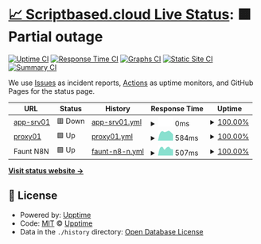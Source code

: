 # [📈 Scriptbased.cloud Live Status](https://live-status.scriptbased.cloud): <!--live status--> **🟧 Partial outage**

[![Uptime CI](https://github.com/patrickc-sb/uptime-status/workflows/Uptime%20CI/badge.svg)](https://github.com/patrickc-sb/uptime-status/actions?query=workflow%3A%22Uptime+CI%22)
[![Response Time CI](https://github.com/patrickc-sb/uptime-status/workflows/Response%20Time%20CI/badge.svg)](https://github.com/patrickc-sb/uptime-status/actions?query=workflow%3A%22Response+Time+CI%22)
[![Graphs CI](https://github.com/patrickc-sb/uptime-status/workflows/Graphs%20CI/badge.svg)](https://github.com/patrickc-sb/uptime-status/actions?query=workflow%3A%22Graphs+CI%22)
[![Static Site CI](https://github.com/patrickc-sb/uptime-status/workflows/Static%20Site%20CI/badge.svg)](https://github.com/patrickc-sb/uptime-status/actions?query=workflow%3A%22Static+Site+CI%22)
[![Summary CI](https://github.com/patrickc-sb/uptime-status/workflows/Summary%20CI/badge.svg)](https://github.com/patrickc-sb/uptime-status/actions?query=workflow%3A%22Summary+CI%22)

We use [Issues](https://github.com/patrickc-sb/uptime-status/issues) as incident reports, [Actions](https://github.com/patrickc-sb/uptime-status/actions) as uptime monitors, and GitHub Pages for the status page.

<!--start: status pages-->
<!-- This summary is generated by Upptime (https://github.com/upptime/upptime) -->
<!-- Do not edit this manually, your changes will be overwritten -->
<!-- prettier-ignore -->
| URL | Status | History | Response Time | Uptime |
| --- | ------ | ------- | ------------- | ------ |
| <img alt="" src="https://favicons.githubusercontent.com/null" height="13"> [app-srv01](116.203.202.135) | 🟥 Down | [app-srv01.yml](https://github.com/patrickc-sb/scriptbased.cloud-status/commits/HEAD/history/app-srv01.yml) | <details><summary><img alt="Response time graph" src="./graphs/app-srv01/response-time-week.png" height="20"> 0ms</summary><br><a href="https://live-status.scriptbased.cloud/history/app-srv01"><img alt="Response time 0" src="https://img.shields.io/endpoint?url=https%3A%2F%2Fraw.githubusercontent.com%2Fpatrickc-sb%2Fscriptbased.cloud-status%2FHEAD%2Fapi%2Fapp-srv01%2Fresponse-time.json"></a><br><a href="https://live-status.scriptbased.cloud/history/app-srv01"><img alt="24-hour response time 0" src="https://img.shields.io/endpoint?url=https%3A%2F%2Fraw.githubusercontent.com%2Fpatrickc-sb%2Fscriptbased.cloud-status%2FHEAD%2Fapi%2Fapp-srv01%2Fresponse-time-day.json"></a><br><a href="https://live-status.scriptbased.cloud/history/app-srv01"><img alt="7-day response time 0" src="https://img.shields.io/endpoint?url=https%3A%2F%2Fraw.githubusercontent.com%2Fpatrickc-sb%2Fscriptbased.cloud-status%2FHEAD%2Fapi%2Fapp-srv01%2Fresponse-time-week.json"></a><br><a href="https://live-status.scriptbased.cloud/history/app-srv01"><img alt="30-day response time 0" src="https://img.shields.io/endpoint?url=https%3A%2F%2Fraw.githubusercontent.com%2Fpatrickc-sb%2Fscriptbased.cloud-status%2FHEAD%2Fapi%2Fapp-srv01%2Fresponse-time-month.json"></a><br><a href="https://live-status.scriptbased.cloud/history/app-srv01"><img alt="1-year response time 0" src="https://img.shields.io/endpoint?url=https%3A%2F%2Fraw.githubusercontent.com%2Fpatrickc-sb%2Fscriptbased.cloud-status%2FHEAD%2Fapi%2Fapp-srv01%2Fresponse-time-year.json"></a></details> | <details><summary><a href="https://live-status.scriptbased.cloud/history/app-srv01">100.00%</a></summary><a href="https://live-status.scriptbased.cloud/history/app-srv01"><img alt="All-time uptime 90.94%" src="https://img.shields.io/endpoint?url=https%3A%2F%2Fraw.githubusercontent.com%2Fpatrickc-sb%2Fscriptbased.cloud-status%2FHEAD%2Fapi%2Fapp-srv01%2Fuptime.json"></a><br><a href="https://live-status.scriptbased.cloud/history/app-srv01"><img alt="24-hour uptime 100.00%" src="https://img.shields.io/endpoint?url=https%3A%2F%2Fraw.githubusercontent.com%2Fpatrickc-sb%2Fscriptbased.cloud-status%2FHEAD%2Fapi%2Fapp-srv01%2Fuptime-day.json"></a><br><a href="https://live-status.scriptbased.cloud/history/app-srv01"><img alt="7-day uptime 100.00%" src="https://img.shields.io/endpoint?url=https%3A%2F%2Fraw.githubusercontent.com%2Fpatrickc-sb%2Fscriptbased.cloud-status%2FHEAD%2Fapi%2Fapp-srv01%2Fuptime-week.json"></a><br><a href="https://live-status.scriptbased.cloud/history/app-srv01"><img alt="30-day uptime 92.68%" src="https://img.shields.io/endpoint?url=https%3A%2F%2Fraw.githubusercontent.com%2Fpatrickc-sb%2Fscriptbased.cloud-status%2FHEAD%2Fapi%2Fapp-srv01%2Fuptime-month.json"></a><br><a href="https://live-status.scriptbased.cloud/history/app-srv01"><img alt="1-year uptime 90.94%" src="https://img.shields.io/endpoint?url=https%3A%2F%2Fraw.githubusercontent.com%2Fpatrickc-sb%2Fscriptbased.cloud-status%2FHEAD%2Fapi%2Fapp-srv01%2Fuptime-year.json"></a></details>
| <img alt="" src="https://favicons.githubusercontent.com/proxy01.scriptbased.cloud" height="13"> [proxy01](https://proxy01.scriptbased.cloud) | 🟩 Up | [proxy01.yml](https://github.com/patrickc-sb/scriptbased.cloud-status/commits/HEAD/history/proxy01.yml) | <details><summary><img alt="Response time graph" src="./graphs/proxy01/response-time-week.png" height="20"> 584ms</summary><br><a href="https://live-status.scriptbased.cloud/history/proxy01"><img alt="Response time 527" src="https://img.shields.io/endpoint?url=https%3A%2F%2Fraw.githubusercontent.com%2Fpatrickc-sb%2Fscriptbased.cloud-status%2FHEAD%2Fapi%2Fproxy01%2Fresponse-time.json"></a><br><a href="https://live-status.scriptbased.cloud/history/proxy01"><img alt="24-hour response time 426" src="https://img.shields.io/endpoint?url=https%3A%2F%2Fraw.githubusercontent.com%2Fpatrickc-sb%2Fscriptbased.cloud-status%2FHEAD%2Fapi%2Fproxy01%2Fresponse-time-day.json"></a><br><a href="https://live-status.scriptbased.cloud/history/proxy01"><img alt="7-day response time 584" src="https://img.shields.io/endpoint?url=https%3A%2F%2Fraw.githubusercontent.com%2Fpatrickc-sb%2Fscriptbased.cloud-status%2FHEAD%2Fapi%2Fproxy01%2Fresponse-time-week.json"></a><br><a href="https://live-status.scriptbased.cloud/history/proxy01"><img alt="30-day response time 569" src="https://img.shields.io/endpoint?url=https%3A%2F%2Fraw.githubusercontent.com%2Fpatrickc-sb%2Fscriptbased.cloud-status%2FHEAD%2Fapi%2Fproxy01%2Fresponse-time-month.json"></a><br><a href="https://live-status.scriptbased.cloud/history/proxy01"><img alt="1-year response time 527" src="https://img.shields.io/endpoint?url=https%3A%2F%2Fraw.githubusercontent.com%2Fpatrickc-sb%2Fscriptbased.cloud-status%2FHEAD%2Fapi%2Fproxy01%2Fresponse-time-year.json"></a></details> | <details><summary><a href="https://live-status.scriptbased.cloud/history/proxy01">100.00%</a></summary><a href="https://live-status.scriptbased.cloud/history/proxy01"><img alt="All-time uptime 99.77%" src="https://img.shields.io/endpoint?url=https%3A%2F%2Fraw.githubusercontent.com%2Fpatrickc-sb%2Fscriptbased.cloud-status%2FHEAD%2Fapi%2Fproxy01%2Fuptime.json"></a><br><a href="https://live-status.scriptbased.cloud/history/proxy01"><img alt="24-hour uptime 100.00%" src="https://img.shields.io/endpoint?url=https%3A%2F%2Fraw.githubusercontent.com%2Fpatrickc-sb%2Fscriptbased.cloud-status%2FHEAD%2Fapi%2Fproxy01%2Fuptime-day.json"></a><br><a href="https://live-status.scriptbased.cloud/history/proxy01"><img alt="7-day uptime 100.00%" src="https://img.shields.io/endpoint?url=https%3A%2F%2Fraw.githubusercontent.com%2Fpatrickc-sb%2Fscriptbased.cloud-status%2FHEAD%2Fapi%2Fproxy01%2Fuptime-week.json"></a><br><a href="https://live-status.scriptbased.cloud/history/proxy01"><img alt="30-day uptime 100.00%" src="https://img.shields.io/endpoint?url=https%3A%2F%2Fraw.githubusercontent.com%2Fpatrickc-sb%2Fscriptbased.cloud-status%2FHEAD%2Fapi%2Fproxy01%2Fuptime-month.json"></a><br><a href="https://live-status.scriptbased.cloud/history/proxy01"><img alt="1-year uptime 99.77%" src="https://img.shields.io/endpoint?url=https%3A%2F%2Fraw.githubusercontent.com%2Fpatrickc-sb%2Fscriptbased.cloud-status%2FHEAD%2Fapi%2Fproxy01%2Fuptime-year.json"></a></details>
| <img alt="" src="https://favicons.githubusercontent.com/null" height="13"> Faunt N8N | 🟩 Up | [faunt-n8-n.yml](https://github.com/patrickc-sb/scriptbased.cloud-status/commits/HEAD/history/faunt-n8-n.yml) | <details><summary><img alt="Response time graph" src="./graphs/faunt-n8-n/response-time-week.png" height="20"> 507ms</summary><br><a href="https://live-status.scriptbased.cloud/history/faunt-n8-n"><img alt="Response time 501" src="https://img.shields.io/endpoint?url=https%3A%2F%2Fraw.githubusercontent.com%2Fpatrickc-sb%2Fscriptbased.cloud-status%2FHEAD%2Fapi%2Ffaunt-n8-n%2Fresponse-time.json"></a><br><a href="https://live-status.scriptbased.cloud/history/faunt-n8-n"><img alt="24-hour response time 423" src="https://img.shields.io/endpoint?url=https%3A%2F%2Fraw.githubusercontent.com%2Fpatrickc-sb%2Fscriptbased.cloud-status%2FHEAD%2Fapi%2Ffaunt-n8-n%2Fresponse-time-day.json"></a><br><a href="https://live-status.scriptbased.cloud/history/faunt-n8-n"><img alt="7-day response time 507" src="https://img.shields.io/endpoint?url=https%3A%2F%2Fraw.githubusercontent.com%2Fpatrickc-sb%2Fscriptbased.cloud-status%2FHEAD%2Fapi%2Ffaunt-n8-n%2Fresponse-time-week.json"></a><br><a href="https://live-status.scriptbased.cloud/history/faunt-n8-n"><img alt="30-day response time 527" src="https://img.shields.io/endpoint?url=https%3A%2F%2Fraw.githubusercontent.com%2Fpatrickc-sb%2Fscriptbased.cloud-status%2FHEAD%2Fapi%2Ffaunt-n8-n%2Fresponse-time-month.json"></a><br><a href="https://live-status.scriptbased.cloud/history/faunt-n8-n"><img alt="1-year response time 501" src="https://img.shields.io/endpoint?url=https%3A%2F%2Fraw.githubusercontent.com%2Fpatrickc-sb%2Fscriptbased.cloud-status%2FHEAD%2Fapi%2Ffaunt-n8-n%2Fresponse-time-year.json"></a></details> | <details><summary><a href="https://live-status.scriptbased.cloud/history/faunt-n8-n">100.00%</a></summary><a href="https://live-status.scriptbased.cloud/history/faunt-n8-n"><img alt="All-time uptime 99.97%" src="https://img.shields.io/endpoint?url=https%3A%2F%2Fraw.githubusercontent.com%2Fpatrickc-sb%2Fscriptbased.cloud-status%2FHEAD%2Fapi%2Ffaunt-n8-n%2Fuptime.json"></a><br><a href="https://live-status.scriptbased.cloud/history/faunt-n8-n"><img alt="24-hour uptime 100.00%" src="https://img.shields.io/endpoint?url=https%3A%2F%2Fraw.githubusercontent.com%2Fpatrickc-sb%2Fscriptbased.cloud-status%2FHEAD%2Fapi%2Ffaunt-n8-n%2Fuptime-day.json"></a><br><a href="https://live-status.scriptbased.cloud/history/faunt-n8-n"><img alt="7-day uptime 100.00%" src="https://img.shields.io/endpoint?url=https%3A%2F%2Fraw.githubusercontent.com%2Fpatrickc-sb%2Fscriptbased.cloud-status%2FHEAD%2Fapi%2Ffaunt-n8-n%2Fuptime-week.json"></a><br><a href="https://live-status.scriptbased.cloud/history/faunt-n8-n"><img alt="30-day uptime 100.00%" src="https://img.shields.io/endpoint?url=https%3A%2F%2Fraw.githubusercontent.com%2Fpatrickc-sb%2Fscriptbased.cloud-status%2FHEAD%2Fapi%2Ffaunt-n8-n%2Fuptime-month.json"></a><br><a href="https://live-status.scriptbased.cloud/history/faunt-n8-n"><img alt="1-year uptime 99.97%" src="https://img.shields.io/endpoint?url=https%3A%2F%2Fraw.githubusercontent.com%2Fpatrickc-sb%2Fscriptbased.cloud-status%2FHEAD%2Fapi%2Ffaunt-n8-n%2Fuptime-year.json"></a></details>

<!--end: status pages-->

[**Visit status website →**](https://live-status.scriptbased.cloud)

## 📄 License

- Powered by: [Upptime](https://github.com/upptime/upptime)
- Code: [MIT](./LICENSE) © [Upptime](https://upptime.js.org)
- Data in the `./history` directory: [Open Database License](https://opendatacommons.org/licenses/odbl/1-0/)
